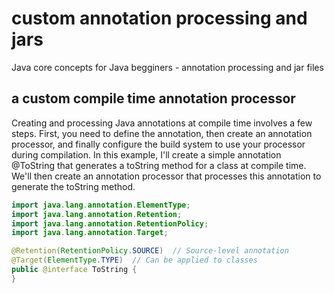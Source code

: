 # custom annotation processing and jars
 Java core concepts for Java begginers - annotation processing and jar files
 ## a custom compile time annotation processor
 Creating and processing Java annotations at compile time involves a few steps. First, you need to define the annotation, then create an annotation processor, and finally configure the build system to use your processor during compilation.
In this example, I'll create a simple annotation @ToString that generates a toString method for a class at compile time. We'll then create an annotation processor that processes this annotation to generate the toString method.
```java
import java.lang.annotation.ElementType;
import java.lang.annotation.Retention;
import java.lang.annotation.RetentionPolicy;
import java.lang.annotation.Target;

@Retention(RetentionPolicy.SOURCE)  // Source-level annotation
@Target(ElementType.TYPE)  // Can be applied to classes
public @interface ToString {
}

